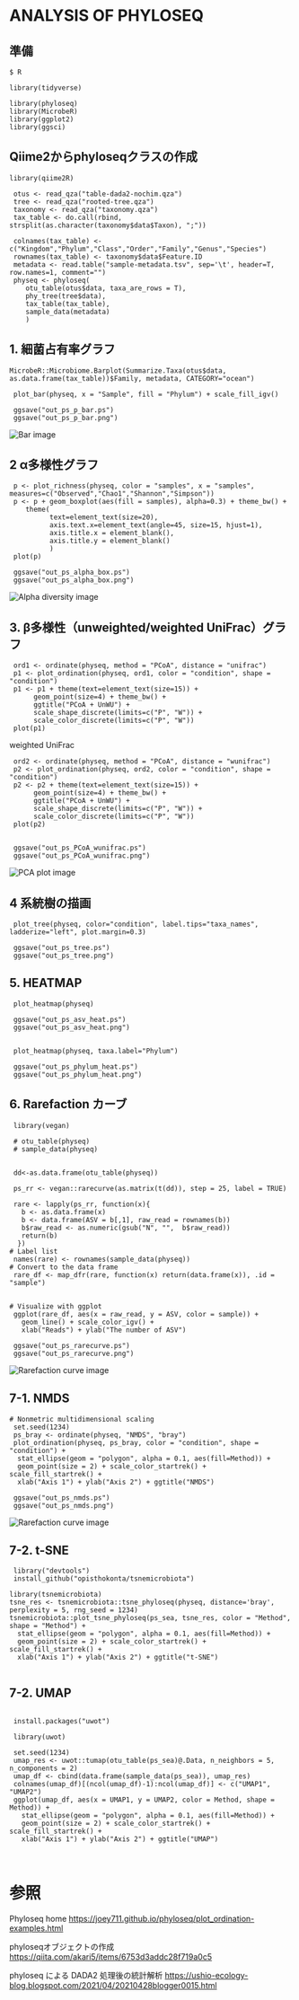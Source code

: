 # ANALYSIS OF PHYLOSEQ


## 準備

```
$ R

library(tidyverse)

library(phyloseq)
library(MicrobeR)
library(ggplot2)
library(ggsci)

```

## Qiime2からphyloseqクラスの作成

```
library(qiime2R)

 otus <- read_qza("table-dada2-nochim.qza")
 tree <- read_qza("rooted-tree.qza")
 taxonomy <- read_qza("taxonomy.qza")
 tax_table <- do.call(rbind, strsplit(as.character(taxonomy$data$Taxon), ";"))

 colnames(tax_table) <- c("Kingdom","Phylum","Class","Order","Family","Genus","Species")
 rownames(tax_table) <- taxonomy$data$Feature.ID
 metadata <- read.table("sample-metadata.tsv", sep='\t', header=T, row.names=1, comment="")
 physeq <- phyloseq(
    otu_table(otus$data, taxa_are_rows = T),
    phy_tree(tree$data),
    tax_table(tax_table),
    sample_data(metadata)
    )

```

## 1. 細菌占有率グラフ

```
MicrobeR::Microbiome.Barplot(Summarize.Taxa(otus$data, as.data.frame(tax_table))$Family, metadata, CATEGORY="ocean")
```

```
 plot_bar(physeq, x = "Sample", fill = "Phylum") + scale_fill_igv()

 ggsave("out_ps_p_bar.ps")
 ggsave("out_ps_p_bar.png")
```

![Bar image](images/out_ps_class_bar2.png)

## 2 α多様性グラフ

```
 p <- plot_richness(physeq, color = "samples", x = "samples", measures=c("Observed","Chao1","Shannon","Simpson"))
 p <- p + geom_boxplot(aes(fill = samples), alpha=0.3) + theme_bw() + 
    theme(
          text=element_text(size=20), 
          axis.text.x=element_text(angle=45, size=15, hjust=1), 
          axis.title.x = element_blank(), 
          axis.title.y = element_blank()
          )
 plot(p)

 ggsave("out_ps_alpha_box.ps")
 ggsave("out_ps_alpha_box.png")

```

![Alpha diversity image](images/out_ps_alpha_box.png)

## 3. β多様性（unweighted/weighted UniFrac）グラフ

```
 ord1 <- ordinate(physeq, method = "PCoA", distance = "unifrac")
 p1 <- plot_ordination(physeq, ord1, color = "condition", shape = "condition")
 p1 <- p1 + theme(text=element_text(size=15)) +
      geom_point(size=4) + theme_bw() +
      ggtitle("PCoA + UnWU") +
      scale_shape_discrete(limits=c("P", "W")) +
      scale_color_discrete(limits=c("P", "W"))
 plot(p1)

```
weighted UniFrac

```
 ord2 <- ordinate(physeq, method = "PCoA", distance = "wunifrac")
 p2 <- plot_ordination(physeq, ord2, color = "condition", shape = "condition")
 p2 <- p2 + theme(text=element_text(size=15)) +
      geom_point(size=4) + theme_bw() +
      ggtitle("PCoA + UnWU") +
      scale_shape_discrete(limits=c("P", "W")) +
      scale_color_discrete(limits=c("P", "W"))
 plot(p2)


 ggsave("out_ps_PCoA_wunifrac.ps")
 ggsave("out_ps_PCoA_wunifrac.png")

```

![PCA plot image](images/out_ps_PCA_wunifrac.png)

## 4 系統樹の描画

```
 plot_tree(physeq, color="condition", label.tips="taxa_names", ladderize="left", plot.margin=0.3)

 ggsave("out_ps_tree.ps")
 ggsave("out_ps_tree.png")

```

## 5. HEATMAP

```
 plot_heatmap(physeq)

 ggsave("out_ps_asv_heat.ps")
 ggsave("out_ps_asv_heat.png")


 plot_heatmap(physeq, taxa.label="Phylum")

 ggsave("out_ps_phylum_heat.ps")
 ggsave("out_ps_phylum_heat.png")

```

## 6. Rarefaction カーブ

```
 library(vegan)

 # otu_table(physeq)
 # sample_data(physeq)


 dd<-as.data.frame(otu_table(physeq))

 ps_rr <- vegan::rarecurve(as.matrix(t(dd)), step = 25, label = TRUE)

 rare <- lapply(ps_rr, function(x){
   b <- as.data.frame(x)
   b <- data.frame(ASV = b[,1], raw_read = rownames(b))
   b$raw_read <- as.numeric(gsub("N", "",  b$raw_read))
   return(b)
  })
# Label list
 names(rare) <- rownames(sample_data(physeq))
# Convert to the data frame
 rare_df <- map_dfr(rare, function(x) return(data.frame(x)), .id = "sample")


# Visualize with ggplot
 ggplot(rare_df, aes(x = raw_read, y = ASV, color = sample)) +
   geom_line() + scale_color_igv() +
   xlab("Reads") + ylab("The number of ASV")

 ggsave("out_ps_rarecurve.ps")
 ggsave("out_ps_rarecurve.png")

```

![Rarefaction curve image](images/out_ps_rarecurve.png)

## 7-1. NMDS


```
# Nonmetric multidimensional scaling
 set.seed(1234)
 ps_bray <- ordinate(physeq, "NMDS", "bray")
 plot_ordination(physeq, ps_bray, color = "condition", shape = "condition") +
  stat_ellipse(geom = "polygon", alpha = 0.1, aes(fill=Method)) +
  geom_point(size = 2) + scale_color_startrek() + scale_fill_startrek() +
  xlab("Axis 1") + ylab("Axis 2") + ggtitle("NMDS")

 ggsave("out_ps_nmds.ps")
 ggsave("out_ps_nmds.png")

```

![Rarefaction curve image](images/out_ps_nmds.png)


## 7-2. t-SNE

```
 library("devtools")
 install_github("opisthokonta/tsnemicrobiota")

library(tsnemicrobiota)
tsne_res <- tsnemicrobiota::tsne_phyloseq(physeq, distance='bray', perplexity = 5, rng_seed = 1234)
tsnemicrobiota::plot_tsne_phyloseq(ps_sea, tsne_res, color = "Method", shape = "Method") +
  stat_ellipse(geom = "polygon", alpha = 0.1, aes(fill=Method)) +
  geom_point(size = 2) + scale_color_startrek() + scale_fill_startrek() +
  xlab("Axis 1") + ylab("Axis 2") + ggtitle("t-SNE")
  
```

## 7-2. UMAP
  
```

 install.packages("uwot")

 library(uwot)
 
 set.seed(1234)
 umap_res <- uwot::tumap(otu_table(ps_sea)@.Data, n_neighbors = 5, n_components = 2)
 umap_df <- cbind(data.frame(sample_data(ps_sea)), umap_res)
 colnames(umap_df)[(ncol(umap_df)-1):ncol(umap_df)] <- c("UMAP1", "UMAP2")
 ggplot(umap_df, aes(x = UMAP1, y = UMAP2, color = Method, shape = Method)) +
   stat_ellipse(geom = "polygon", alpha = 0.1, aes(fill=Method)) +
   geom_point(size = 2) + scale_color_startrek() + scale_fill_startrek() +
   xlab("Axis 1") + ylab("Axis 2") + ggtitle("UMAP")
  
  
```
  
  
# 参照

Phyloseq home
https://joey711.github.io/phyloseq/plot_ordination-examples.html


phyloseqオブジェクトの作成
https://qiita.com/akari5/items/6753d3addc28f719a0c5

phyloseq による DADA2 処理後の統計解析
https://ushio-ecology-blog.blogspot.com/2021/04/20210428blogger0015.html











